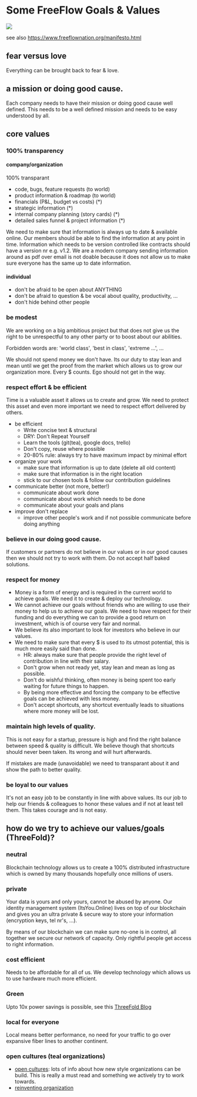 
# Some FreeFlow Goals & Values

![](https://images.unsplash.com/photo-1504805572947-34fad45aed93?ixlib=rb-0.3.5&s=74c19962d5b4d6c38ada87c81c069b50&auto=format&fit=crop&w=1350&q=80)

see also https://www.freeflownation.org/manifesto.html

## fear versus love

Everything can be brought back to fear & love.

## a mission or doing good cause.

Each company needs to have their mission or doing good cause well defined.
This needs to be a well defined mission and needs to be easy understood by all.

## core values

### 100% transparency

#### company/organization

100% transparant

- code, bugs, feature requests (to world)
- product information & roadmap (to world)
- financials (P&L, budget vs costs) (\*)
- strategic information (\*)
- internal company planning (story cards) (\*)
- detailed sales funnel & project information (\*)

We need to make sure that information is always up to date & available online. Our members should be able to find the information at any point in time. Information which needs to be version controlled like contracts should have a version nr e.g. v1.2. We are a modern company sending information around as pdf over email is not doable because it does not allow us to make sure everyone has the same up to date information.

#### individual

- don't be afraid to be open about ANYTHING
- don't be afraid to question & be vocal about quality, productivity, ...
- don't hide behind other people

### be modest

We are working on a big ambitious project but that does not give us the right to be unrespectful to any other party or to boost about our abilities.

Forbidden words are: 'world class', 'best in class', 'extreme ...', ...

We should not spend money we don't have. Its our duty to stay lean and mean until we get the proof from the market which allows us to grow our organization more. Every $ counts. Ego should not get in the way.

### respect effort & be efficient

Time is a valuable asset it allows us to create and grow. We need to protect this asset and even more important we need to respect effort delivered by others.

- be efficient
    - Write concise text & structural
    - DRY: Don't Repeat Yourself
    - Learn the tools (git(tea), google docs, trello)
    - Don't copy, reuse where possible
    - 20-80% rule: always try to have maximum impact by minimal effort
- organize your work
    - make sure that information is up to date (delete all old content)
    - make sure that information is in the right location
    - stick to our chosen tools & follow our contribution guidelines
- communicate better (not more, better!)
    - communicate about work done
    - communicate about work which needs to be done
    - communicate about your goals and plans
- improve don't replace
    - improve other people's work and if not possible communicate before doing anything

### believe in our doing good cause.

If customers or partners do not believe in our values or in our good causes then we should not try to work with them. Do not accept half baked solutions.

### respect for money

- Money is a form of energy and is required in the current world to achieve goals. We need it to create & deploy our technology.
- We cannot achieve our goals without friends who are willing to use their money to help us to achieve our goals. We need to have respect for their funding and do everything we can to provide a good return on investment, which is of course very fair and normal.
- We believe its also important to look for investors who believe in our values.
- We need to make sure that every $ is used to its utmost potential, this is much more easily said than done.
	- HR: always make sure that people provide the right level of contribution in line with their salary.
	- Don't grow when not ready yet, stay lean and mean as long as possible.
	- Don't do wishful thinking, often money is being spent too early waiting for future things to happen.
	- By being more effective and forcing the company to be effective goals can be achieved with less money.
	- Don't accept shortcuts, any shortcut eventually leads to situations where more money will be lost.


### maintain high levels of quality.

This is not easy for a startup, pressure is high and find the right balance between speed & quality is difficult.
We believe though that shortcuts should never been taken. Its wrong and will hurt afterwards.

If mistakes are made (unavoidable) we need to transparant about it and show the path to better quality.


### be loyal to our values

It's not an easy job to be constantly in line with above values.
Its our job to help our friends & colleagues to honor these values and if not at least tell them.
This takes courage and is not easy.


## how do we try to achieve our values/goals (ThreeFold)?

### neutral

Blockchain technology allows us to create a 100% distributed infrastructure which is owned by many thousands hopefully once millions of users.

### private

Your data is yours and only yours, cannot be abused by anyone.
Our identity management system (ItsYou.Online) lives on top of our blockchain and gives you an ultra private & secure way to store your information (encryption keys, tel nr's, ...).

By means of our blockchain we can make sure no-one is in control, all together we secure our network of capacity. Only rightful people get access to right information.

### cost efficient

Needs to be affordable for all of us.
We develop technology which allows us to use hardware much more efficient.

### Green

Upto 10x power savings is possible, see this [ThreeFold Blog](/blog/10x-times-power.md)

### local for everyone

Local means better performance, no need for your traffic to go over expansive fiber lines to another continent.


### open cultures (teal organizations)

- [open cultures](https://danieltenner.com/open-cultures/): lots of info about how new style organizations can be build. This is really a must read and something we actively try to work towards.
- [reinventing organization](http://www.reinventingorganizations.com/uploads/2/1/9/8/21988088/140305_laloux_reinventing_organizations.pdf)


